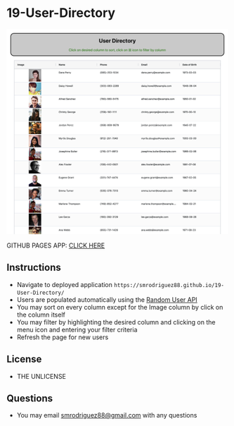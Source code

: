 # 19-User-Directory

<img src="./public/ud-screenshot.png">

GITHUB PAGES APP: [CLICK HERE](https://smrodriguez88.github.io/19-User-Directory/)

## Instructions
* Navigate to deployed application ```https://smrodriguez88.github.io/19-User-Directory/```
* Users are populated automatically using the [Random User API](https://randomuser.me/)
* You may sort on every column except for the Image column by click on the column itself
* You may filter by highlighting the desired column and clicking on the menu icon and entering your filter criteria
* Refresh the page for new users

## License
* THE UNLICENSE

## Questions
* You may email smrodriguez88@gmail.com with any questions